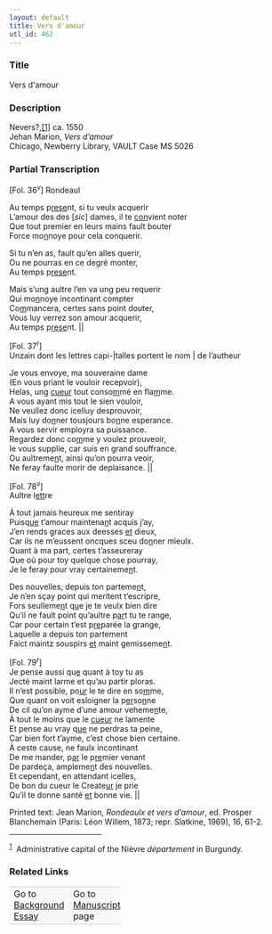 ```yaml
---  
layout: default  
title: Vers d'amour  
utl_id: 462
---
```


### Title

Vers d'amour

### Description

<p>Nevers?,<a href="#_ftn1" name="_ftnref1" title="" id="_ftnref1">[1]</a> ca. 1550<br />
Jehan Marion, <em>Vers d’amour</em><br />
Chicago, Newberry Library, VAULT Case MS 5026</p>



### Partial Transcription

<p>[Fol. 36<sup>v</sup>] Rondeaul</p>
<p>Au temps p<u>rese</u>nt, si tu veulx acquerir<br />
L’amour des des [<em>sic</em>] dames, il te <u>con</u>vient noter<br />
Que tout premier en leurs mains fault bouter<br />
Force mo<u>n</u>noye pour cela conquerir.</p>
<p>Si tu n’en as, fault qu’en alles querir,<br />
Ou ne pourras en ce degré monter,<br />
Au temps p<u>rese</u>nt.</p>
<p>Mais s’ung aultre l’en va ung peu requerir<br />
Qui mo<u>n</u>noye incontinant compter<br />
Co<u>m</u>mancera, certes sans point douter,<br />
Vous luy verrez son amour acquerir,<br />
Au temps p<u>rese</u>nt. ||</p>
<p>[Fol. 37<sup>r</sup>]<br />
Unzain dont les lettres capi-|talles portent le nom | de l’autheur</p>
<p>Je vous envoye, ma souveraine dame <br />
(En vous priant le vouloir recepvoir),<br />
Helas, ung <u>cueur</u> tout conso<u>m</u>mé en fla<u>m</u>me. <br />
A vous ayant mis tout le sien vouloir,<br />
Ne veullez donc icelluy desprouvoir,<br />
Mais luy do<u>n</u>ner tousjours bo<u>n</u>ne esperance. <br />
A vous servir employra sa puissance.<br />
Regardez donc co<u>m</u>me y voulez prouveoir,<br />
Ie vous supplie, car suis en grand souffrance.<br />
Ou aultreme<u>n</u>t, ainsi qu’on pourra veoir,<br />
Ne feray faulte morir de deplaisance. ||</p>
<p>[Fol. 78<sup>v</sup>]<br />
Aultre l<u>ett</u>re</p>
<p>À tout jamais heureux me sentiray<br />
Puisq<u>ue</u> t’amour maintena<u>n</u>t acquis j’ay,<br />
J’en rends graces aux deesses <u>et</u> dieux,<br />
Car ils ne m’eussent oncques sceu do<u>n</u>ner mieulx.<br />
Quant à ma part, certes t’asseureray<br />
Que où pour toy quelque chose pourray,<br />
Je le feray pour vray certaineme<u>n</u>t.</p>
<p>Des nouvelles, depuis ton parteme<u>n</u>t,<br />
Je n’en sçay point qui meritent t’escripre,<br />
Fors seulleme<u>n</u>t q<u>u</u>e je te veulx bien dire<br />
Qu’il ne fault point qu’aultre p<u>ar</u>t tu te range,<br />
Car pour certain t’est p<u>re</u>parée la grange,<br />
Laquelle a depuis ton partement<br />
Faict maintz souspirs <u>et</u> maint gemisseme<u>n</u>t.</p>
<p>[Fol. 79<sup>r</sup>]<br />
Je pense aussi qu<u>e</u> quant à toy tu as<br />
Jecté maint larme et qu’au partir ploras.<br />
Il n’est possible, po<u>ur</u> le te dire en so<u>m</u>me,<br />
Que quant on voit esloigner la p<u>er</u>so<u>n</u>ne<br />
De cil qu’on ayme d’une amour veheme<u>n</u>te,<br />
À tout le moins que le <u>cueur</u> ne lamente<br />
Et pense au vray q<u>ue</u> ne perdras ta peine,<br />
Car bien fort t’ayme, c’est chose bien certaine.  <br />
À ceste cause, ne faulx incontinant<br />
De me mander, p<u>ar</u> le p<u>re</u>mier venant<br />
De pardeça, ampleme<u>n</u>t des nouvelles.<br />
Et cependant, en attendant icelles,<br />
De bon du cueur le Create<u>ur</u> je prie<br />
Qu’il te donne santé <u>et</u> bonne vie. ||</p>
<p>Printed text: Jean Marion, <em>Rondeaulx et vers d’amour</em>, ed. Prosper Blanchemain (Paris: Léon Willem, 1873; repr. Slatkine, 1969), 16, 61-2.</p>
<div>
<hr align="left" size="1" width="33%" /><div id="ftn1"><sup><a href="#_ftnref1" name="_ftn1" title="" id="_ftn1">1</a></sup>  Administrative capital of the Nièvre <em>département</em> in Burgundy. 

</div>
</div>


### Related Links

<table border="0.5" cellpadding="1" cellspacing="1" style="width: 200px; background-color:#F8F8F8;">
    <tbody style="border-color:#ccc">
        <tr style="border-color:#ccc">
            <td>Go to <a href="https://french.newberry.t-pen.org/essay/462" target="_blank">Background Essay</a></td>
            <td>Go to <a href="https://french.newberry.t-pen.org/www/record.html?id=462" target="_blank">Manuscript</a> page</td>
        </tr>
    </tbody>
</table>
